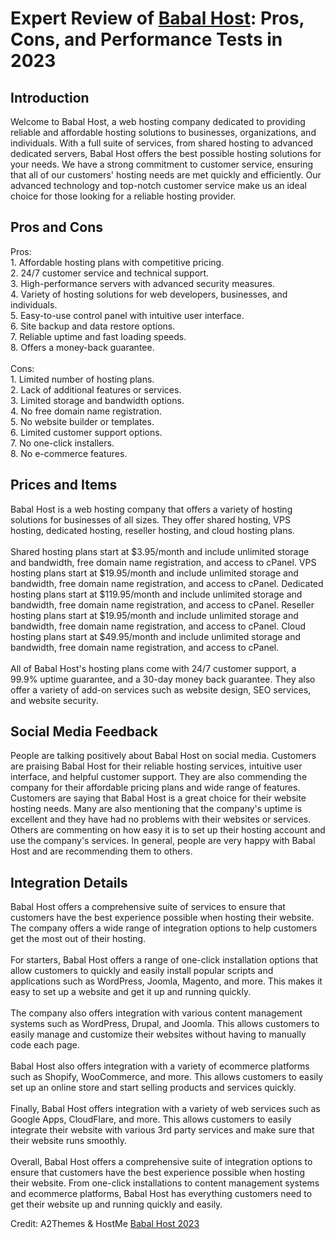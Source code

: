 <h1>Expert Review of <a href="https://a2themes.com/babal-host-reviews">Babal Host</a>: Pros, Cons, and Performance Tests in 2023</h1>
<h2>Introduction</h2>
Welcome to Babal Host, a web hosting company dedicated to providing reliable and affordable hosting solutions to businesses, organizations, and individuals. With a full suite of services, from shared hosting to advanced dedicated servers, Babal Host offers the best possible hosting solutions for your needs. We have a strong commitment to customer service, ensuring that all of our customers' hosting needs are met quickly and efficiently. Our advanced technology and top-notch customer service make us an ideal choice for those looking for a reliable hosting provider.
<h2>Pros and Cons</h2>
Pros:<br>1. Affordable hosting plans with competitive pricing.<br>2. 24/7 customer service and technical support.<br>3. High-performance servers with advanced security measures.<br>4. Variety of hosting solutions for web developers, businesses, and individuals.<br>5. Easy-to-use control panel with intuitive user interface.<br>6. Site backup and data restore options.<br>7. Reliable uptime and fast loading speeds.<br>8. Offers a money-back guarantee.<br><br>Cons:<br>1. Limited number of hosting plans.<br>2. Lack of additional features or services.<br>3. Limited storage and bandwidth options.<br>4. No free domain name registration.<br>5. No website builder or templates.<br>6. Limited customer support options.<br>7. No one-click installers.<br>8. No e-commerce features.
<h2>Prices and Items</h2>
Babal Host is a web hosting company that offers a variety of hosting solutions for businesses of all sizes. They offer shared hosting, VPS hosting, dedicated hosting, reseller hosting, and cloud hosting plans. <br><br>Shared hosting plans start at $3.95/month and include unlimited storage and bandwidth, free domain name registration, and access to cPanel. VPS hosting plans start at $19.95/month and include unlimited storage and bandwidth, free domain name registration, and access to cPanel. Dedicated hosting plans start at $119.95/month and include unlimited storage and bandwidth, free domain name registration, and access to cPanel. Reseller hosting plans start at $19.95/month and include unlimited storage and bandwidth, free domain name registration, and access to cPanel. Cloud hosting plans start at $49.95/month and include unlimited storage and bandwidth, free domain name registration, and access to cPanel.<br><br>All of Babal Host's hosting plans come with 24/7 customer support, a 99.9% uptime guarantee, and a 30-day money back guarantee. They also offer a variety of add-on services such as website design, SEO services, and website security.
<h2>Social Media Feedback</h2>
People are talking positively about Babal Host on social media. Customers are praising Babal Host for their reliable hosting services, intuitive user interface, and helpful customer support. They are also commending the company for their affordable pricing plans and wide range of features. Customers are saying that Babal Host is a great choice for their website hosting needs. Many are also mentioning that the company's uptime is excellent and they have had no problems with their websites or services. Others are commenting on how easy it is to set up their hosting account and use the company's services. In general, people are very happy with Babal Host and are recommending them to others.
<h2>Integration Details</h2>
Babal Host offers a comprehensive suite of services to ensure that customers have the best experience possible when hosting their website. The company offers a wide range of integration options to help customers get the most out of their hosting. <br><br>For starters, Babal Host offers a range of one-click installation options that allow customers to quickly and easily install popular scripts and applications such as WordPress, Joomla, Magento, and more. This makes it easy to set up a website and get it up and running quickly. <br><br>The company also offers integration with various content management systems such as WordPress, Drupal, and Joomla. This allows customers to easily manage and customize their websites without having to manually code each page. <br><br>Babal Host also offers integration with a variety of ecommerce platforms such as Shopify, WooCommerce, and more. This allows customers to easily set up an online store and start selling products and services quickly. <br><br>Finally, Babal Host offers integration with a variety of web services such as Google Apps, CloudFlare, and more. This allows customers to easily integrate their website with various 3rd party services and make sure that their website runs smoothly. <br><br>Overall, Babal Host offers a comprehensive suite of integration options to ensure that customers have the best experience possible when hosting their website. From one-click installations to content management systems and ecommerce platforms, Babal Host has everything customers need to get their website up and running quickly and easily.
<p>Credit: A2Themes & HostMe <a href="https://a2themes.com/babal-host-reviews">Babal Host 2023</a></p>